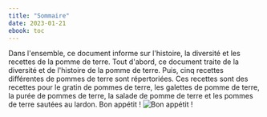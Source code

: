 ```yaml
---
title: "Sommaire"
date: 2023-01-21
ebook: toc
---
```


Dans l'ensemble, ce document informe sur l'histoire, la diversité et les recettes de la pomme de terre.
Tout d'abord, ce document traite de la diversité et de l'histoire de la pomme de terre. Puis, cinq recettes différentes de pommes de terre sont répertoriées. Ces recettes sont des recettes pour le gratin de pommes de terre, les galettes de pomme de terre, la purée de pommes de terre, la salade de pomme de terre et les pommes de terre sautées au lardon.
Bon appétit  !
![Bon appétit  !](/images/Emoji.png)